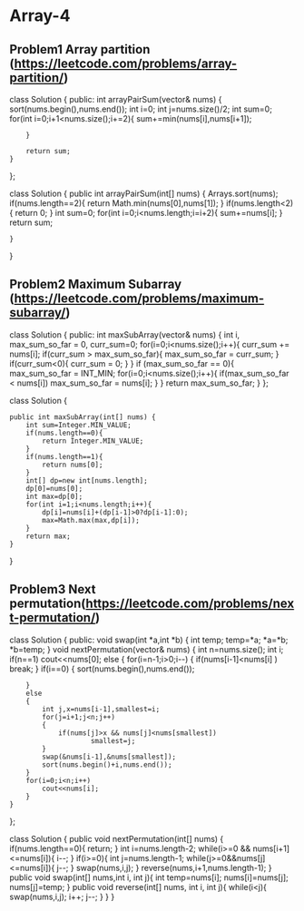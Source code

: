 # Array-4

## Problem1 Array partition (https://leetcode.com/problems/array-partition/)

class Solution {
public:
    int arrayPairSum(vector<int>& nums) {
        sort(nums.begin(),nums.end());
        int i=0;
        int j=nums.size()/2;
        int sum=0;
        for(int i=0;i+1<nums.size();i+=2){
            sum+=min(nums[i],nums[i+1]);

        }

        return sum;
    }
};

class Solution {
    public int arrayPairSum(int[] nums) {
        Arrays.sort(nums);
        if(nums.length==2){
            return Math.min(nums[0],nums[1]);
        }
        if(nums.length<2){
            return 0;
        }
        int sum=0;
        for(int i=0;i<nums.length;i=i+2){
            sum+=nums[i];
        }
        return sum;

    }
} 

## Problem2 Maximum Subarray (https://leetcode.com/problems/maximum-subarray/)

class Solution {
public:
    int maxSubArray(vector<int>& nums) {
        int i, max_sum_so_far = 0, curr_sum=0;
        for(i=0;i<nums.size();i++){
            curr_sum += nums[i];
            if(curr_sum >  max_sum_so_far){
                max_sum_so_far = curr_sum;
            }
            if(curr_sum<0){
                curr_sum = 0;
            }
        }
        if (max_sum_so_far == 0){
            max_sum_so_far = INT_MIN;
            for(i=0;i<nums.size();i++){
                if(max_sum_so_far < nums[i])
                    max_sum_so_far = nums[i];
            }
        }
        return max_sum_so_far;
    }
};

class Solution {

    public int maxSubArray(int[] nums) {
        int sum=Integer.MIN_VALUE;
        if(nums.length==0){
            return Integer.MIN_VALUE;
        }
        if(nums.length==1){
            return nums[0];
        }
        int[] dp=new int[nums.length];
        dp[0]=nums[0];
        int max=dp[0];
        for(int i=1;i<nums.length;i++){
            dp[i]=nums[i]+(dp[i-1]>0?dp[i-1]:0);
            max=Math.max(max,dp[i]);
        }
        return max;
	}
} 

## Problem3  Next permutation(https://leetcode.com/problems/next-permutation/)

class Solution {
public:
    void swap(int *a,int *b)
    {
        int temp;
        temp=*a;
        *a=*b;
        *b=temp;
    }
    void nextPermutation(vector<int>& nums) {
        int n=nums.size();
        int i;
        if(n==1)
            cout<<nums[0];
        else
        {
        for(i=n-1;i>0;i--)
        {
            if(nums[i-1]<nums[i] )
                break;
        }
        if(i==0)
        {
            sort(nums.begin(),nums.end());
            
        }
        else
        {   
            int j,x=nums[i-1],smallest=i;
            for(j=i+1;j<n;j++)
            {
                if(nums[j]>x && nums[j]<nums[smallest])
                        smallest=j;
            }
            swap(&nums[i-1],&nums[smallest]);
            sort(nums.begin()+i,nums.end());
        }
        for(i=0;i<n;i++)
            cout<<nums[i];
        }
    }
        
};




class Solution {
    public void nextPermutation(int[] nums) {
        if(nums.length==0){
            return;
        }
        int i=nums.length-2;
        while(i>=0 && nums[i+1]<=nums[i]){
            i--;
        }
        if(i>=0){
            int j=nums.length-1;
            while(j>=0&&nums[j]<=nums[i]){
                j--;
            }
            swap(nums,i,j);
        }
        reverse(nums,i+1,nums.length-1);
    }
    public void swap(int[] nums,int i, int j){
        int temp=nums[i];
        nums[i]=nums[j];
        nums[j]=temp;
    }
    public void reverse(int[] nums, int i, int j){
        while(i<j){
            swap(nums,i,j);
            i++;
            j--;
        }
    }
} 